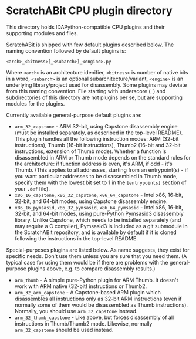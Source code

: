 ScratchABit CPU plugin directory
================================

This directory holds IDAPython-compatible CPU plugins and their supporting
modules and files.

ScratchABit is shipped with few default plugins described below. The naming
convention followed by default plugins is:

    <arch>_<bitness>[_<subarch>]_<engine>.py

Where `<arch>` is an architecture idenifier, `<bitness>` is number of native
bits in a word, `<subarch>` is an optional subarchitecture/variant, `<engine>`
is an underlying library/project used for disassembly. Some plugins may deviate
from this naming convention. File starting with underscore (`_`) and
subdirectories of this directory are not plugins per se, but are supporting
modules for the plugins.

Currently available general-purpose default plugins are:

* `arm_32_capstone` - ARM 32-bit, using Capstone disassembly engine
  (must be installed separately, as described in the top-level README).
  This plugin handles all the following instruction modes: ARM (32-bit
  instructions), Thumb (16-bit instructions), Thumb2 (16-bit and 32-bit
  instructions, extension of Thumb mode). Whether a function is
  disassembled in ARM or Thumb mode depends on the standard rules for
  the architecture: if function address is even, it's ARM, if odd -
  it's Thumb. (This applies to all addresses, starting from an
  entrypoint(s) - if you want particular addresses to be disassembled
  in Thumb mode, specify them with the lowest bit set to 1 in the
  `[entrypoints]` section of your `.def` file).
* `x86_16_capstone`, `x86_32_capstone`, `x86_64_capstone` - Intel x86,
  16-bit, 32-bit, and 64-bit modes, using Capstone disassembly engine.
* `x86_16_pymsasid`, `x86_32_pymsasid`, `x86_64_pymsasid` - Intel x86,
  16-bit, 32-bit, and 64-bit modes, using pure-Python Pymsasid3
  disassembly library. Unlike Capstone, which needs to be installed
  separately (and may require a C compiler), Pymsasid3 is included as
  a git submodule in the ScratchABit repository, and is available by
  default if it is cloned following the instructions in the top-level
  README.

Special-purposes plugins are listed below. As name suggests, they exist
for specific needs. Don't use them unless you are sure that you need them.
(A typical case for using them would be if there are problems with the
general-purpose plugins above, e.g. to compare disassembly results.)

* `arm_thumb` - A simple pure-Python plugin for ARM Thumb. It doesn't work
  with ARM native (32-bit) instructions or Thumb2.
* `arm_32_arm_capstone` - A Capstone-based ARM plugin which disassembles
  all instructions only as 32-bit ARM instructions (even if normally some
  of them would be disassembled as Thumb instructions). Normally, you
  should use `arm_32_capstone` instead.
* `arm_32_thumb_capstone` - Like above, but forces disassembly of all
  instructions in Thumb/Thumb2 mode. Likewise, normally `arm_32_capstone`
  should be used instead.
